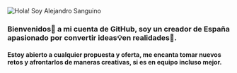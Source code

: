 ![Hola! Soy Alejandro Sanguino](https://user-images.githubusercontent.com/116163899/236263546-a27ca355-da24-4b8c-9058-66506d1d0b77.jpg)

### Bienvenidos👋 a mi cuenta de GitHub, soy un creador de España apasionado por convertir ideas💡en realidades🔨. 

#### Estoy abierto a cualquier propuesta y oferta, me encanta tomar nuevos retos y afrontarlos de maneras creativas, si es en equipo incluso mejor.
